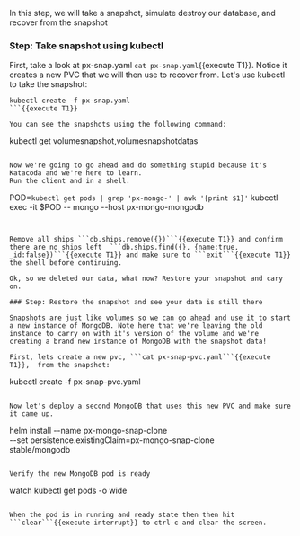 In this step, we will take a snapshot, simulate destroy our database, and recover from the snapshot

### Step: Take snapshot using kubectl

First, take a look at px-snap.yaml ```cat px-snap.yaml```{{execute T1}}. Notice it creates a new PVC that we will then use to recover from. Let's use kubectl to take the snapshot:

```
kubectl create -f px-snap.yaml
```{{execute T1}}

You can see the snapshots using the following command:
```
kubectl get volumesnapshot,volumesnapshotdatas
```{{execute T1}}

Now we're going to go ahead and do something stupid because it's Katacoda and we're here to learn.
Run the client and in a shell.
```
 POD=`kubectl get pods | grep 'px-mongo-' | awk '{print $1}'`
 kubectl exec -it $POD -- mongo --host px-mongo-mongodb
```{{execute T1}}


Remove all ships ```db.ships.remove({})```{{execute T1}} and confirm there are no ships left  ```db.ships.find({}, {name:true, _id:false})```{{execute T1}} and make sure to ```exit```{{execute T1}} the shell before continuing.

Ok, so we deleted our data, what now? Restore your snapshot and cary on.

### Step: Restore the snapshot and see your data is still there

Snapshots are just like volumes so we can go ahead and use it to start a new instance of MongoDB. Note here that we're leaving the old instance to carry on with it's version of the volume and we're creating a brand new instance of MongoDB with the snapshot data!

First, lets create a new pvc, ```cat px-snap-pvc.yaml```{{execute T1}},  from the snapshot:
```
kubectl create -f px-snap-pvc.yaml
```{{execute T1}}

Now let's deploy a second MongoDB that uses this new PVC and make sure it came up.
```
helm install --name px-mongo-snap-clone \
    --set persistence.existingClaim=px-mongo-snap-clone \
    stable/mongodb
```{{execute T1}}

Verify the new MongoDB pod is ready
```
watch kubectl get pods -o wide
```{{execute T1}}

When the pod is in running and ready state then then hit ```clear```{{execute interrupt}} to ctrl-c and clear the screen.
